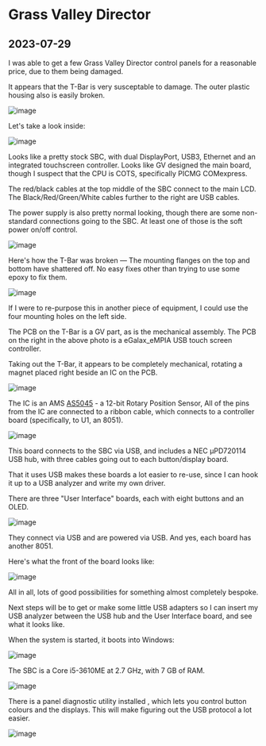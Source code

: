 # Grass Valley Director

## 2023-07-29

I was able to get a few Grass Valley Director control panels for a reasonable price, due to them being damaged.

It appears that the T-Bar is very susceptable to damage. The outer plastic housing also is easily broken.

![image](https://github.com/dslik/kb-notes/assets/5757591/1bab4e49-2e1a-4f99-ae5a-b33c8ba3ac71)

Let's take a look inside:

![image](https://github.com/dslik/kb-notes/assets/5757591/0d7c5972-0046-4fdc-a83d-c3f0b3d50cd0)

Looks like a pretty stock SBC, with dual DisplayPort, USB3, Ethernet and an integrated touchscreen controller. Looks like GV designed the main board, though I suspect that the CPU is COTS, specifically PICMG COMexpress.

The red/black cables at the top middle of the SBC connect to the main LCD. The Black/Red/Green/White cables further to the right are USB cables.

The power supply is also pretty normal looking, though there are some non-standard connections going to the SBC. At least one of those is the soft power on/off control.

![image](https://github.com/dslik/kb-notes/assets/5757591/e4d33447-72b9-442d-911a-5ad9a3b4d178)

Here's how the T-Bar was broken — The mounting flanges on the top and bottom have shattered off. No easy fixes other than trying to use some epoxy to fix them.

![image](https://github.com/dslik/kb-notes/assets/5757591/20806c10-cda7-40a0-aca8-43bda6ebbca2)

If I were to re-purpose this in another piece of equipment, I could use the four mounting holes on the left side.

The PCB on the T-Bar is a GV part, as is the mechanical assembly. The PCB on the right in the above photo is a eGalax_eMPIA USB touch screen controller.

Taking out the T-Bar, it appears to be completely mechanical, rotating a magnet placed right beside an IC on the PCB.

![image](https://github.com/dslik/kb-notes/assets/5757591/0e16371b-e03d-4444-a4f6-7a0e7ba64293)

The IC is an AMS [AS5045](https://ams.com/en/as5045) - a 12-bit Rotary Position Sensor, All of the pins from the IC are connected to a ribbon cable, which connects to a controller board (specifically, to U1, an 8051).

![image](https://github.com/dslik/kb-notes/assets/5757591/db048336-46f2-4067-b512-f763ac414493)

This board connects to the SBC via USB, and includes a NEC μPD720114 USB hub, with three cables going out to each button/display board.

That it uses USB makes these boards a lot easier to re-use, since I can hook it up to a USB analyzer and write my own driver.

There are three "User Interface" boards, each with eight buttons and an OLED.

![image](https://github.com/dslik/kb-notes/assets/5757591/21c9e5f4-87dc-4699-a7b9-4948ab583728)

They connect via USB and are powered via USB. And yes, each board has another 8051.

Here's what the front of the board looks like:

![image](https://github.com/dslik/kb-notes/assets/5757591/9b247990-e3a1-4eaa-bd1b-af18eb5d31b7)

All in all, lots of good possibilities for something almost completely bespoke.

Next steps will be to get or make some little USB adapters so I can insert my USB analyzer between the USB hub and the User Interface board, and see what it looks like.

When the system is started, it boots into Windows:

![image](https://github.com/dslik/kb-notes/assets/5757591/a19e66e6-06f5-4e1d-bb94-1f77a3857973)

The SBC is a Core i5-3610ME at 2.7 GHz, with 7 GB of RAM.

![image](https://github.com/dslik/kb-notes/assets/5757591/7fdf7001-d0a0-45dd-8bea-87907bafe693)

There is a panel diagnostic utility installed , which lets you control button colours and the displays. This will make figuring out the USB protocol a lot easier.

![image](https://github.com/dslik/kb-notes/assets/5757591/a507022b-961a-40d6-b0ad-505129f8335d)
